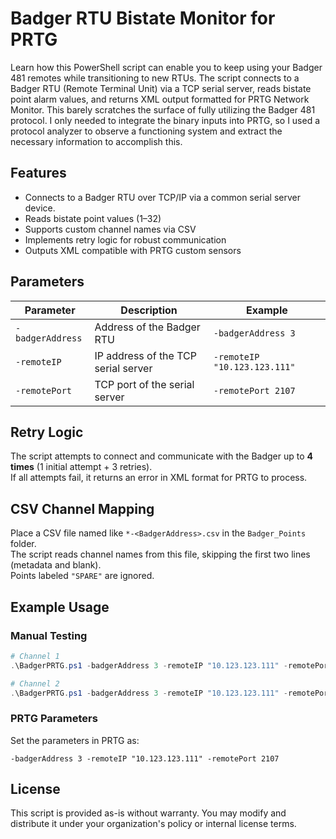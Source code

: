# Badger RTU Bistate Monitor for PRTG

Learn how this PowerShell script can enable you to keep using your Badger 481 remotes while transitioning to new RTUs.
The script connects to a Badger RTU (Remote Terminal Unit) via a TCP serial server, reads bistate point alarm values, and returns XML output formatted for PRTG Network Monitor. This barely scratches the surface of fully utilizing the Badger 481 protocol. I only needed to integrate the binary inputs into PRTG, so I used a protocol analyzer to observe a functioning system and extract the necessary information to accomplish this.

## Features

- Connects to a Badger RTU over TCP/IP via a common serial server device.
- Reads bistate point values (1–32)  
- Supports custom channel names via CSV  
- Implements retry logic for robust communication  
- Outputs XML compatible with PRTG custom sensors  

## Parameters

| Parameter        | Description                                | Example                      |
|------------------|--------------------------------------------|------------------------------|
| `-badgerAddress` | Address of the Badger RTU                  | `-badgerAddress 3`           |
| `-remoteIP`      | IP address of the TCP serial server        | `-remoteIP "10.123.123.111"` |
| `-remotePort`    | TCP port of the serial server              | `-remotePort 2107`           |

## Retry Logic

The script attempts to connect and communicate with the Badger up to **4 times** (1 initial attempt + 3 retries).  
If all attempts fail, it returns an error in XML format for PRTG to process.

## CSV Channel Mapping

Place a CSV file named like `*-<BadgerAddress>.csv` in the `Badger_Points` folder.  
The script reads channel names from this file, skipping the first two lines (metadata and blank).  
Points labeled `"SPARE"` are ignored.

## Example Usage

### Manual Testing

```powershell
# Channel 1
.\BadgerPRTG.ps1 -badgerAddress 3 -remoteIP "10.123.123.111" -remotePort 2107

# Channel 2
.\BadgerPRTG.ps1 -badgerAddress 3 -remoteIP "10.123.123.111" -remotePort 2108
```

### PRTG Parameters

Set the parameters in PRTG as:
```
-badgerAddress 3 -remoteIP "10.123.123.111" -remotePort 2107
```

## License

This script is provided as-is without warranty. You may modify and distribute it under your organization's policy or internal license terms.
